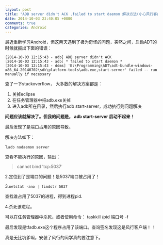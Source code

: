 ```yaml
---
layout: post
title: "ADB server didn't ACK ,failed to start daemon 解决方法(小心风行客户端)"
date: 2014-10-03 23:40:05 +0800
comments: true
categories: Android
---
```


最近重新学习Android，但这两天遇到了极为奇怪的问题，突然之间，启动ADT的时候就报出下面的错误：

	[2014-10-03 12:15:43 - adb] ADB server didn't ACK
	[2014-10-03 12:15:43 - adb] * failed to start daemon *
	[2014-10-03 12:15:43 - ddms] 'E:\Programming\ADT\adt-bundle-windows-x86_64-20140702\sdk\platform-tools\adb.exe,start-server' failed -- run manually if necessary


查了一下stackoverflow， 大多数的解决方案都是：

1. 关掉eclipse
2. 在任务管理器中把adb.exe关掉
3. 进入adb所在目录，然后执行adb start-server，成功执行则问题解决

**问题应该就解决了。但我的问题是， adb start-server 启动不起来！**

最后发现了是端口占用的原因导致。

解决方法如下：

1.`adb nodaemon server`

查看不能执行的原因，输出：
> cannot bind 'tcp:5037'

2.定位到了是端口的问题！是5037端口被占用了！

3.`netstat -ano | findstr 5037`

查找谁占用了5037的进程，得到进程pid.

4.杀死该进程。

可以在任务管理器中杀死，或者使用命令：
    taskkill /pid 端口号 -f


最后发现是tfadb.exe这个程序占用了该端口。查询签名发现这是风行客户端！！

真是无比坑爹啊，安装了风行的同学真的要注意下。